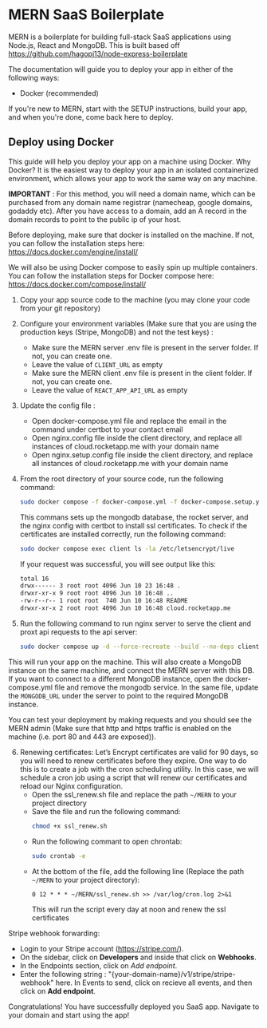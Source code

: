 # MERN SaaS Boilerplate

MERN is a boilerplate for building full-stack SaaS applications using Node.js, React and MongoDB.
This is built based off https://github.com/hagopj13/node-express-boilerplate

The documentation will guide you to deploy your app in either of the following ways:
- Docker (recommended)

If you're new to MERN, start with the SETUP instructions, build your app, and when you're done, come back here to deploy.

## Deploy using Docker

This guide will help you deploy your app on a machine using Docker. Why Docker? It is the easiest way to deploy your app in an isolated containerized environment, which allows your app to work the same way on any machine. 

**IMPORTANT** : For this method, you will need a domain name, which can be purchased from any domain name registrar (namecheap, google domains, godaddy etc). After you have access to a domain, add an A record in the domain records to point to the public ip of your host.

Before deploying, make sure that docker is installed on the machine. If not, you can follow the installation steps here: https://docs.docker.com/engine/install/

We will also be using Docker compose to easily spin up multiple containers. You can follow the installation steps for Docker compose here: https://docs.docker.com/compose/install/

1. Copy your app source code to the machine (you may clone your code from your git repository)

2. Configure your environment variables (Make sure that you are using the production keys (Stripe, MongoDB) and not the test keys) : 
	- Make sure the MERN server .env file is present in the server folder. If not, you can create one.
	- Leave the value of `CLIENT_URL` as empty
	- Make sure the MERN client .env file is present in the client folder. If not, you can create one.
	- Leave the value of `REACT_APP_API_URL` as empty

3. Update the config file :
	- Open docker-compose.yml file and replace the email in the command under certbot to your contact email
	- Open nginx.config file inside the client directory, and replace all instances of cloud.rocketapp.me with your domain name
	- Open nginx.setup.config file inside the client directory, and replace all instances of cloud.rocketapp.me with your domain name

4. From the root directory of your source code, run the following command:
	```bash
	sudo docker compose -f docker-compose.yml -f docker-compose.setup.yml up --build -d
	```
	This commans sets up the mongodb database, the rocket server, and the nginx config with certbot to install ssl certificates. To check if the certificates are installed correctly, run the following command:
	```bash
	sudo docker compose exec client ls -la /etc/letsencrypt/live
	```
	If your request was successful, you will see output like this:
	```bash
	total 16
	drwx------ 3 root root 4096 Jun 10 23 16:48 .
	drwxr-xr-x 9 root root 4096 Jun 10 16:48 ..
	-rw-r--r-- 1 root root  740 Jun 10 16:48 README
	drwxr-xr-x 2 root root 4096 Jun 10 16:48 cloud.rocketapp.me
	```

5. Run the following command to run nginx server to serve the client and proxt api requests to the api server:
	```bash
	sudo docker compose up -d --force-recreate --build --no-deps client
	``` 

This will run your app on the machine. This will also create a MongoDB instance on the same machine, and connect the MERN server with this DB. If you want to connect to a different MongoDB instance, open the docker-compose.yml file and remove the mongodb service. In the same file, update the `MONGODB_URL` under the server to point to the required MongoDB instance.

You can test your deployment by making requests and you should see the MERN admin (Make sure that http and https traffic is enabled on the machine (i.e. port 80 and 443 are exposed)). 

6. Renewing certificates: Let’s Encrypt certificates are valid for 90 days, so you will need to renew certificates before they expire. One way to do this is to create a job with the cron scheduling utility. In this case, we will schedule a cron job using a script that will renew our certificates and reload our Nginx configuration.
	- Open the ssl_renew.sh file and replace the path `~/MERN` to your project directory
	- Save the file and run the following command:
		```bash
		chmod +x ssl_renew.sh
		```
	- Run the following commant to open chrontab:
		```bash
		sudo crontab -e
		```
	- At the bottom of the file, add the following line (Replace the path `~/MERN` to your project directory):
		```
		0 12 * * * ~/MERN/ssl_renew.sh >> /var/log/cron.log 2>&1
		```
		This will run the script every day at noon and renew the ssl certificates

Stripe webhook forwarding:
- Login to your Stripe account (https://stripe.com/).
- On the sidebar, click on **Developers** and inside that click on **Webhooks**.
- In the Endpoints section, click on *Add endpoint*.
- Enter the following string : "{your-domain-name}/v1/stripe/stripe-webhook" here. In Events to send, click on recieve all events, and then click on **Add endpoint**.

Congratulations! You have successfully deployed you SaaS app. Navigate to your domain and start using the app!

